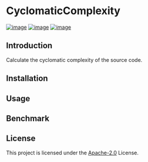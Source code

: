 # CyclomaticComplexity

[![image](https://img.shields.io/github/license/long2ice/CyclomaticComplexity)](https://github.com/long2ice/CyclomaticComplexity)
[![image](https://github.com/long2ice/CyclomaticComplexity/workflows/ci/badge.svg)](https://github.com/long2ice/CyclomaticComplexity/actions?query=workflow:ci)
[![image](https://coveralls.io/repos/github/CyclomaticComplexity/CyclomaticComplexity/badge.svg)](https://coveralls.io/github/long2ice/CyclomaticComplexity)

## Introduction

Calculate the cyclomatic complexity of the source code.

## Installation

## Usage

## Benchmark

## License

This project is licensed under the [Apache-2.0](./LICENSE) License.
